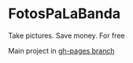 FotosPaLaBanda
==============

Take pictures. Save money. For free

Main project in [gh-pages branch](https://github.com/davoclavo/FotosPaLaBanda/tree/gh-pages)
